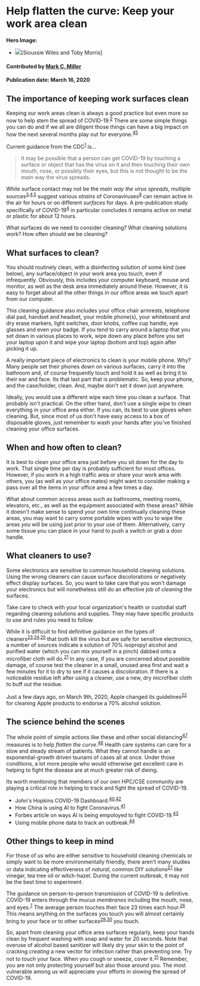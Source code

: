 # Help flatten the curve: Keep your work area clean

**Hero Image:**

- <img src='https://upload.wikimedia.org/wikipedia/commons/c/c5/Covid-19-curves-graphic-social-v3.gif'/>[Siouxsie Wiles and Toby Morris]

<!--
Image licensed under...
https://commons.wikimedia.org/wiki/File:Covid-19-curves-graphic-social-v3.gif
-->

#### Contributed by [Mark C. Miller](https://github.com/markcmiller86)
#### Publication date: March 16, 2020

## The importance of keeping work surfaces clean
Keeping our work areas clean is always a good practice but even more so now to
help stem the spread of COVID-19.<sup>[2]</sup> There are some simple things
you can do and if we all are diligent those things can have a big impact on how
the next several months play out for everyone.<sup>[45]</sup>

Current guidance from the CDC<sup>[1]</sup> is...

> It may be possible that a person can get COVID-19 by touching a surface or
object that has the virus on it and then touching their own mouth, nose, or
possibly their eyes, but this is not thought to be the *main* way the virus spreads.

While surface contact may not be the *main way the virus spreads*, multiple
sources<sup>[3],[4],[5]</sup> suggest various *strains* of Coronaviruses<sup>[8]</sup> can
remain active in the air for hours or on different *surfaces* for days.
A pre-publication study specifically of COVID-19<sup>[4]</sup>
in particular concludes it remains active on metal or plastic for about 12 hours.

What surfaces do we need to consider cleaning? What cleaning solutions work?
How often should we be cleaning?

## What surfaces to clean? 

You should routinely clean, with a disinfecting solution of some
kind (see below), any surface/object in your work area you touch, even if infrequently.
Obviously, this includes your computer keyboard, mouse and monitor, as well as the desk area
immediately around these. However, it is easy to forget about all the other things
in our office areas we touch apart from our computer.

This cleaning guidance also includes your office chair armrests, telephone dial
pad, handset and headset, your mobile phone(s), your whiteboard and dry erase markers,
light switches, door knobs, coffee cup handle, eye glasses and even your badge.
If you tend to carry around a laptop that you set down in various places to work,
wipe down any place before you set your laptop upon it and wipe your laptop (bottom
and top) again after picking it up.

A really important piece of electronics
to clean is your mobile phone. Why? Many people set their phones down on various surfaces,
carry it into the bathroom and, of course frequently touch and hold it as well as bring
it to their ear and face. Its that
last part that is problematic. So, keep your phone, and the case/holder, clean.
And, maybe don't set it down just anywhere.

Ideally, you would use a different wipe each time you clean a surface. That probably
isn't practical. On the other hand, don't use a single wipe to clean everything in
your office area either. If you can, its best to use gloves when cleaning. But, since
most of us don't have easy access to a box of disposable gloves, just remember to wash
your hands after you've finished cleaning your office surfaces.

## When and how often to clean?

It is best to clean your office area just before you sit down for the day to work. 
That single time per day is probably sufficient for most offices. However, if you
work in a high traffic area or share your work area with others, you (as well as 
your office mates) might want to consider making a pass over all the items in
your office area a few times a day.

What about common access areas such as bathrooms, meeting rooms, elevators, etc.,
as well as the equipment associated with these areas? While it doesn't
make sense to spend your own time continually cleaning these areas, you may want
to carry some portable wipes with you to wipe the areas *you* will be using just
prior to your use of them. Alternatively, carry some tissue you can place in your
hand to push a switch or grab a door handle.

## What cleaners to use?

Some electronics are sensitive to common household cleaning solutions. Using the
wrong cleaners can cause surface discolorations or negatively effect display surfaces.
So, you want to take care that you won't damage your electronics but will nonetheless
still do an effective job of *cleaning* the surfaces.

Take care to check with your local organization's health or custodial staff regarding
cleaning solutions and supplies. They may have specific products to use and rules you
need to follow.

While it is difficult to find definitive guidance on the types of cleaners<sup>[23],[24],[25]</sup>
that both kill the virus but are safe for sensitive electronics, a number of sources indicate a
solution of 70% isopropyl alcohol and purified water (which you can mix yourself in a pinch) dabbed
onto a microfiber cloth will do.<sup>[21]</sup> In any case, if you are concerned about possible
damage, of course test the cleaner in a small, unused area first and wait a few minutes for it to
dry to see if it causes a discoloration. If there is a noticeable residue left after using a cleaner,
use a new, dry microfiber cloth to buff out the residue.

Just a few days ago, on March 9th, 2020, Apple changed its guidelines<sup>[22]</sup>
for cleaning Apple products to endorse a 70% alcohol solution.

## The science behind the scenes

The whole point of simple actions like these and other social distancing<sup>[47]</sup> measures
is to help *flatten the curve.*<sup>[46]</sup> Health care systems can care for a slow and
steady stream of patients. What they cannot handle is an exponential-growth driven tsunami
of cases all at once. Under those conditions, a lot more people who would otherwise get
excellent care in helping to fight the disease are at much greater risk of dieing.

Its worth mentioning that members of our own HPC/CSE community are playing a critical
role in helping to track and fight the spread of COVID-19.

  * John's Hopkins COVID-19 Dashboard.<sup>[40],[42]</sup>
  * How China is using AI to fight Coronavirus.<sup>[41]</sup>
  * Forbes article on ways AI is being empoloyed to fight COVID-19.<sup>[43]</sup>
  * Using mobile phone data to track an outbreak.<sup>[44]</sup>

## Other things to keep in mind

For those of us who are either sensitive to household cleaning chemicals or simply want
to be more environmentally friendly, there aren't many studies or data indicating
effectiveness of *natural*, common DIY solutions<sup>[27]</sup> like vinegar, tea tree
oil or witch-hazel. During the current outbreak, it may not be the best time to experiment.

The guidance on person-to-person transmission of COVID-19 is definitive. COVID-19 
enters through the *mucus membranes* including the mouth, nose, and eyes.<sup>[7]</sup>
The average person touches their face 23 times each hour.<sup>[26]</sup> This means anything
on the surfaces you touch you will almost certainly bring to your face or to other
surfaces<sup>[29],[30]</sup> you touch.

So, apart from cleaning your office area surfaces regularly, keep your hands clean by frequent
washing with soap and water for 20 seconds. Note that
overuse of alcohol based sanitizer will likely dry your skin to the point of cracking
*creating* a new vector for infection rather than preventing one. Try not to touch your face.
When you cough or sneeze, cover it.<sup>[31]</sup> Remember, you are not only protecting
yourself but also those around you. The most vulnerable among us will appreciate your efforts
in slowing the spread of COVID-19.

[1]: https://www.cdc.gov/coronavirus/2019-ncov/about/transmission.html "CDC Guidance on CV-19 Transmission {}"
[2]: https://www.who.int/health-topics/coronavirus "WHO Summary Remarks of CV-19 {}"
[3]: https://www.ncbi.nlm.nih.gov/pmc/articles/PMC4659470/ "NIH CV-229E Surface Study {}"
[4]: https://www.medrxiv.org/content/10.1101/2020.03.09.20033217v1 "Aerosol and Surface Study of CV-19 {}"
[5]: https://www.journalofhospitalinfection.com/article/S0195-6701(20)30046-3/fulltext "Surface Study of various Coronaviruses {}"
[6]: https://www.cdc.gov/coronavirus/2019-ncov/community/organizations/cleaning-disinfection.html#How%20to%20Clean%20and%20Disinfect "CDC Guidance on Cleaning Surfaces {}"
[7]: https://www.cdc.gov/coronavirus/2019-ncov/about/prevention.html?CDC_AA_refVal=https%3A%2F%2Fwww.cdc.gov%2Fcoronavirus%2F2019-ncov%2Fabout%2Fprevention-treatment.html "CDC Description of Transmission Scenario {}"
[8]: https://en.wikipedia.org/wiki/Coronavirus

[20]: https://learningregistry.org/reviews/best-disinfectant-wipes "Best Disinfecting Wipes {}"
[21]: https://www.pcmag.com/how-to/how-to-spring-clean-your-electronics "Best practices for cleaning electronics {}"
[22]: https://support.apple.com/en-us/HT204172?mod=article_inline "Apple Guidance on 70% Alcohol {}"
[23]: https://www.consumerreports.org/cleaning/common-household-products-that-can-destroy-novel-coronavirus/ "Common Household Products to Kill CV-19 {}"
[24]: https://www.epa.gov/sites/production/files/2020-03/documents/sars-cov-2-list_03-03-2020.pdf "EPA Technical Guidance & Cleaner Types/Ratings {}"
[25]: https://www.epa.gov/pesticide-registration/list-n-disinfectants-use-against-sars-cov-2 "EPA Cleaner Designations {}" 
[26]: https://www.ncbi.nlm.nih.gov/pubmed/25637115 "Face Touching Study {}"
[27]: https://ottawacitizen.com/health/busting-the-coronavirus "DIY Cleaners {}"
[29]: https://youtu.be/poOSzPTapw0?t=40 "See GlowGerm Spread in an Elementary Classroom {}"
[30]: https://www.youtube.com/watch?v=NmLOeuH3qdA "Local News Piece on Spread of Germs {}"
[31]: https://www.flickr.com/photos/fairfaxcounty/8467521325/in/photostream/lightbox/ "Covering your Cough {}"

[40]: https://coronavirus.jhu.edu/map.html "JH COVID-19 Dashboard {}"
[41]: https://www.aljazeera.com/news/2020/03/china-ai-big-data-combat-coronavirus-outbreak-200301063901951.html "AI in China for contact tracking {}"
[42]: https://youtu.be/Pnk8DuAly9Y?t=978 "Dr. Laren Gardner describes JH COVID-19 Dashboard {}"
[43]: https://www.forbes.com/sites/bernardmarr/2020/03/13/coronavirus-how-artificial-intelligence-data-science-and-technology-is-used-to-fight-the-pandemic/#6202d6b85f5f "Forbes AI article on COVID-19 {}"
[44]: https://www.eurekalert.org/pub_releases/2019-11/epfd-mdo111419.php "Using mobile data to track an outbreak {}"
[45]: https://youtu.be/qf3Ih0kNvlU "SciShow Overview of COVID-19 CFR {}"
[46]: https://www.health.com/condition/infectious-diseases/coronavirus/flatten-the-curve-meaning "Explanation of flattening the curve {}"
[47]: https://www.wired.com/story/elegant-mathematics-social-distancing/ "The math of social distancing {}"
